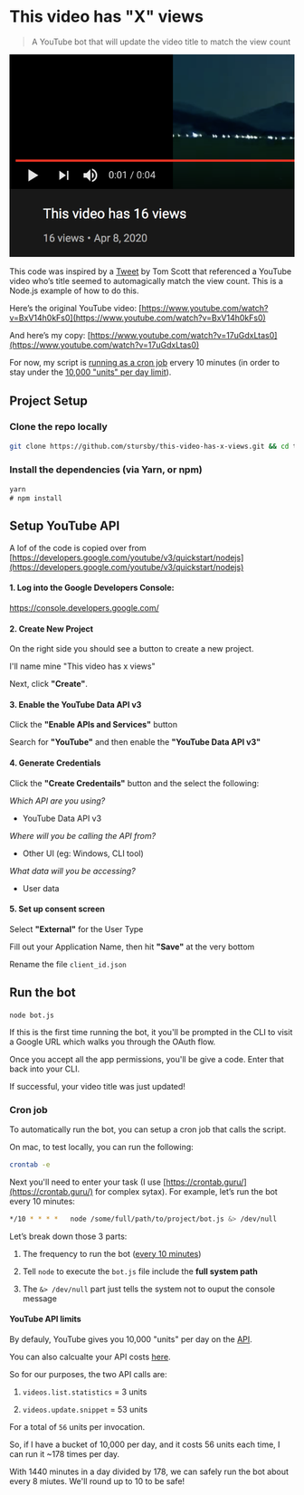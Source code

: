 # This video has "X" views

> A YouTube bot that will update the video title to match the view count

![screenshot](.github/screenshot.png)

This code was inspired by a [Tweet](https://twitter.com/tomscott/status/1247178247437078529) by Tom Scott that referenced a YouTube video who’s title seemed to automagically match the view count. This is a Node.js example of how to do this.

Here’s the original YouTube video: [https://www.youtube.com/watch?v=BxV14h0kFs0](https://www.youtube.com/watch?v=BxV14h0kFs0)

And here’s my copy: [https://www.youtube.com/watch?v=17uGdxLtas0](https://www.youtube.com/watch?v=17uGdxLtas0)

For now, my script is [running as a cron job](#cron-job) ervery 10 minutes (in order to stay under the [10,000 "units" per day limit](#youtube-api-limits)).

## Project Setup

### Clone the repo locally

```bash
git clone https://github.com/stursby/this-video-has-x-views.git && cd this-video-has-x-views
```

### Install the dependencies (via Yarn, or npm)

```
yarn
# npm install
```

## Setup YouTube API

A lof of the code is copied over from [https://developers.google.com/youtube/v3/quickstart/nodejs](https://developers.google.com/youtube/v3/quickstart/nodejs)

#### 1. Log into the Google Developers Console:

https://console.developers.google.com/

#### 2. Create New Project

On the right side you should see a button to create a new project.

I'll name mine "This video has x views"

Next, click **"Create"**.

#### 3. Enable the YouTube Data API v3

Click the **"Enable APIs and Services"** button

Search for **"YouTube"** and then enable the **"YouTube Data API v3"**

#### 4. Generate Credentials

Click the **"Create Credentails"** button and the select the following:

_Which API are you using?_

- YouTube Data API v3

_Where will you be calling the API from?_

- Other UI (eg: Windows, CLI tool)

_What data will you be accessing?_

- User data

#### 5. Set up consent screen

Select **"External"** for the User Type

Fill out your Application Name, then hit **"Save"** at the very bottom

Rename the file `client_id.json`

## Run the bot

`node bot.js`

If this is the first time running the bot, it you'll be prompted in the CLI to visit a Google URL which walks you through the OAuth flow.

Once you accept all the app permissions, you'll be give a code. Enter that back into your CLI.

If successful, your video title was just updated!

### Cron job

To automatically run the bot, you can setup a cron job that calls the script.

On mac, to test locally, you can run the following:

```bash
crontab -e
```

Next you'll need to enter your task (I use [https://crontab.guru/](https://crontab.guru/) for complex sytax). For example, let’s run the bot every 10 minutes:

```bash
*/10 * * * *   node /some/full/path/to/project/bot.js &> /dev/null
```

Let’s break down those 3 parts:

1. The frequency to run the bot ([every 10 minutes](https://crontab.guru/every-10-minutes))

2. Tell `node` to execute the `bot.js` file include the **full system path**

3. The `&> /dev/null` part just tells the system not to ouput the console message

#### YouTube API limits

By defauly, YouTube gives you 10,000 "units" per day on the [API](https://developers.google.com/youtube/v3/getting-started#calculating-quota-usage).

You can also calcualte your API costs [here](https://developers.google.com/youtube/v3/determine_quota_cost).

So for our purposes, the two API calls are:

1. `videos.list.statistics` = 3 units

2. `videos.update.snippet` = 53 units

For a total of `56` units per invocation.

So, if I have a bucket of 10,000 per day, and it costs 56 units each time, I can run it ~178 times per day.

With 1440 minutes in a day divided by 178, we can safely run the bot about every 8 miutes. We'll round up to 10 to be safe!
